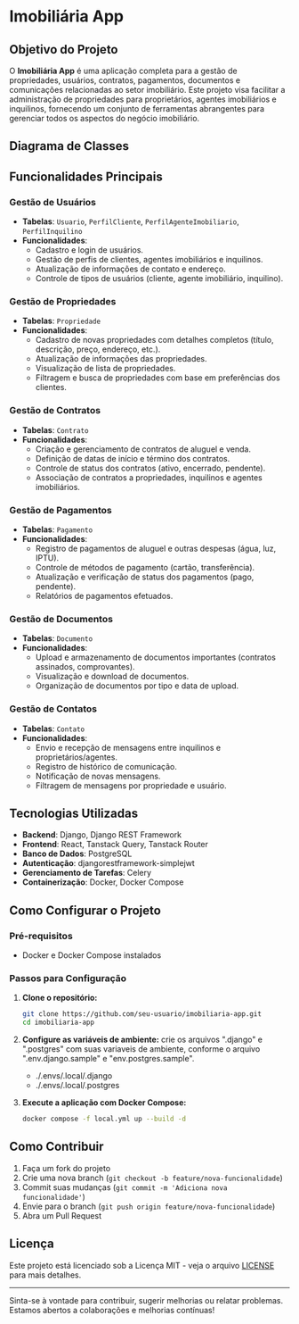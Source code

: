# Imobiliária App

## Objetivo do Projeto

O **Imobiliária App** é uma aplicação completa para a gestão de propriedades, usuários, contratos, pagamentos, documentos e comunicações relacionadas ao setor imobiliário. Este projeto visa facilitar a administração de propriedades para proprietários, agentes imobiliários e inquilinos, fornecendo um conjunto de ferramentas abrangentes para gerenciar todos os aspectos do negócio imobiliário.


## Diagrama de Classes



## Funcionalidades Principais

### Gestão de Usuários
- **Tabelas**: `Usuario`, `PerfilCliente`, `PerfilAgenteImobiliario`, `PerfilInquilino`
- **Funcionalidades**:
  - Cadastro e login de usuários.
  - Gestão de perfis de clientes, agentes imobiliários e inquilinos.
  - Atualização de informações de contato e endereço.
  - Controle de tipos de usuários (cliente, agente imobiliário, inquilino).

### Gestão de Propriedades
- **Tabelas**: `Propriedade`
- **Funcionalidades**:
  - Cadastro de novas propriedades com detalhes completos (título, descrição, preço, endereço, etc.).
  - Atualização de informações das propriedades.
  - Visualização de lista de propriedades.
  - Filtragem e busca de propriedades com base em preferências dos clientes.

### Gestão de Contratos
- **Tabelas**: `Contrato`
- **Funcionalidades**:
  - Criação e gerenciamento de contratos de aluguel e venda.
  - Definição de datas de início e término dos contratos.
  - Controle de status dos contratos (ativo, encerrado, pendente).
  - Associação de contratos a propriedades, inquilinos e agentes imobiliários.

### Gestão de Pagamentos
- **Tabelas**: `Pagamento`
- **Funcionalidades**:
  - Registro de pagamentos de aluguel e outras despesas (água, luz, IPTU).
  - Controle de métodos de pagamento (cartão, transferência).
  - Atualização e verificação de status dos pagamentos (pago, pendente).
  - Relatórios de pagamentos efetuados.

### Gestão de Documentos
- **Tabelas**: `Documento`
- **Funcionalidades**:
  - Upload e armazenamento de documentos importantes (contratos assinados, comprovantes).
  - Visualização e download de documentos.
  - Organização de documentos por tipo e data de upload.

### Gestão de Contatos
- **Tabelas**: `Contato`
- **Funcionalidades**:
  - Envio e recepção de mensagens entre inquilinos e proprietários/agentes.
  - Registro de histórico de comunicação.
  - Notificação de novas mensagens.
  - Filtragem de mensagens por propriedade e usuário.

## Tecnologias Utilizadas

- **Backend**: Django, Django REST Framework
- **Frontend**: React, Tanstack Query, Tanstack Router
- **Banco de Dados**: PostgreSQL
- **Autenticação**: djangorestframework-simplejwt
- **Gerenciamento de Tarefas**: Celery
- **Containerização**: Docker, Docker Compose

## Como Configurar o Projeto

### Pré-requisitos
- Docker e Docker Compose instalados

### Passos para Configuração

1. **Clone o repositório:**
   ```bash
   git clone https://github.com/seu-usuario/imobiliaria-app.git
   cd imobiliaria-app
   ```

2. **Configure as variáveis de ambiente:**
   crie os arquivos ".django" e ".postgres" com suas variaveis de ambiente, conforme o arquivo ".env.django.sample" e "env.postgres.sample".
      - ./.envs/.local/.django
      - ./.envs/.local/.postgres

3. **Execute a aplicação com Docker Compose:**
   ```bash
   docker compose -f local.yml up --build -d
   ```

## Como Contribuir

1. Faça um fork do projeto
2. Crie uma nova branch (`git checkout -b feature/nova-funcionalidade`)
3. Commit suas mudanças (`git commit -m 'Adiciona nova funcionalidade'`)
4. Envie para o branch (`git push origin feature/nova-funcionalidade`)
5. Abra um Pull Request

## Licença

Este projeto está licenciado sob a Licença MIT - veja o arquivo [LICENSE](LICENSE) para mais detalhes.

---

Sinta-se à vontade para contribuir, sugerir melhorias ou relatar problemas. Estamos abertos a colaborações e melhorias contínuas!
